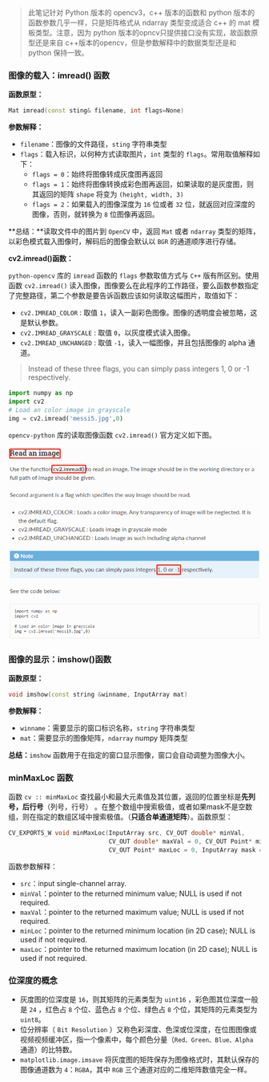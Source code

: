 > 此笔记针对 Python 版本的 opencv3，c++ 版本的函数和 python 版本的函数参数几乎一样，只是矩阵格式从 ndarray 类型变成适合 c++ 的 mat 模板类型。注意，因为 python 版本的opncv只提供接口没有实现，故函数原型还是来自 c++版本的opencv，但是参数解释中的数据类型还是和 python 保持一致。

### 图像的载入：imread() 函数

**函数原型：**

```c++
Mat imread(const sting& filename, int flags=None)
```

**参数解释：**
+ `filename`：图像的文件路径，`sting` 字符串类型
+ `flags`：载入标识，以何种方式读取图片，`int` 类型的 `flags`。常用取值解释如下：
    + `flags = 0`：始终将图像转成灰度图再返回
    + `flags = 1`：始终将图像转换成彩色图再返回，如果读取的是灰度图，则其返回的矩阵 `shape` 将变为 `(height, width, 3)`
    + `flags = 2`：如果载入的图像深度为 `16` 位或者 `32` 位，就返回对应深度的图像，否则，就转换为 `8` 位图像再返回。

**总结：**读取文件中的图片到 `OpenCV` 中，返回 `Mat` 或者 `ndarray` 类型的矩阵，以彩色模式载入图像时，解码后的图像会默认以 `BGR` 的通道顺序进行存储。

**cv2.imread()函数：**

`python-opencv` 库的 `imread` 函数的 `flags` 参数取值方式与 `C++` 版有所区别。使用函数 `cv2.imread()` 读入图像，图像要么在此程序的工作路径，要么函数参数指定了完整路径，第二个参数是要告诉函数应该如何读取这幅图片，取值如下：

+ `cv2.IMREAD_COLOR` : 取值 `1`，读入一副彩色图像。图像的透明度会被忽略，这是默认参数。
+ `cv2.IMREAD_GRAYSCALE` : 取值 `0`，以灰度模式读入图像。
+ `cv2.IMREAD_UNCHANGED` : 取值 `-1`，读入一幅图像，并且包括图像的 alpha 通道。

> Instead of these three flags, you can simply pass integers 1, 0 or -1 respectively.

```python
import numpy as np
import cv2
# Load an color image in grayscale
img = cv2.imread('messi5.jpg',0)
```

`opencv-python` 库的读取图像函数 `cv2.imread()` 官方定义如下图。

![opencv-python库的读取图像函数官方定义](../../data/images/cv2.imread函数.png)

### 图像的显示：imshow()函数

**函数原型：**

```c++
void imshow(const string &winname, InputArray mat)
```

**参数解释：**

+ `winname`：需要显示的窗口标识名称，`string` 字符串类型
+ `mat`：需要显示的图像矩阵，`ndarray` numpy 矩阵类型

**总结：**`imshow` 函数用于在指定的窗口显示图像，窗口会自动调整为图像大小。

### minMaxLoc 函数

函数 `cv :: minMaxLoc` 查找最小和最大元素值及其位置，返回的位置坐标是**先列号，后行号**（列号，行号） 。在整个数组中搜索极值，或者如果mask不是空数组，则在指定的数组区域中搜索极值。（**只适合单通道矩阵**）。函数原型：

```c++
CV_EXPORTS_W void minMaxLoc(InputArray src, CV_OUT double* minVal,
                            CV_OUT double* maxVal = 0, CV_OUT Point* minLoc = 0,
                            CV_OUT Point* maxLoc = 0, InputArray mask = noArray());
```

函数参数解释：

+ `src`：input single-channel array.
+ `minVal`：pointer to the returned minimum value; NULL is used if not required.
+ `maxVal`：pointer to the returned maximum value; NULL is used if not required.
+ `minLoc`：pointer to the returned minimum location (in 2D case); NULL is used if not required.
+ `maxLoc`：pointer to the returned maximum location (in 2D case); NULL is used if not required.

### 位深度的概念

+ 灰度图的位深度是 `16`，则其矩阵的元素类型为 `uint16` ，彩色图其位深度一般是 `24` ，红色占 `8` 个位、蓝色占 `8` 个位、绿色占 `8` 个位，其矩阵的元素类型为 `uint8`。
+ 位分辨率（ `Bit Resolution` ）又称色彩深度、色深或位深度，在位图图像或视频视频缓冲区，指一个像素中，每个颜色分量（`Red、Green、Blue、Alpha` 通道）的比特数。
+ `matplotlib.image.imsave` 将灰度图的矩阵保存为图像格式时，其默认保存的图像通道数为 `4`：`RGBA`，其中 `RGB` 三个通道对应的二维矩阵数值完全一样。
